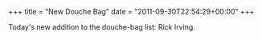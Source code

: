 +++
title = "New Douche Bag"
date = "2011-09-30T22:54:29+00:00"
+++

Today's new addition to the douche-bag list: Rick Irving.
			